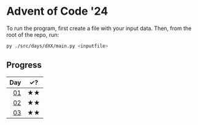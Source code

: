 ﻿# Advent of Code '24

To run the program, first create a file with your input data. Then, from the root of the repo, run:

``` bash
py ./src/days/dXX/main.py <inputfile>
```

## Progress

| Day |✓? |
| --: | --- |
| [01](./src/days/d01/main.py) |★★|
| [02](./src/days/d02/main.py) |★★|
| [03](./src/days/d03/main.py) |★★|
